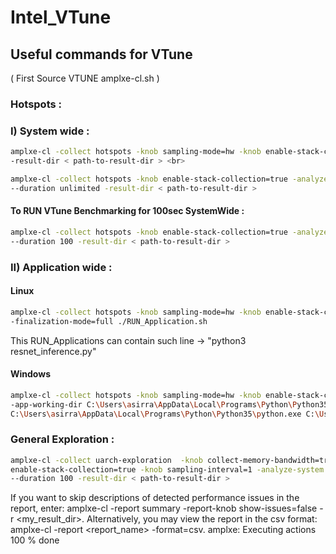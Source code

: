 # Intel_VTune

## Useful commands for VTune

( First Source VTUNE amplxe-cl.sh ) 

### Hotspots :

### I) System wide :
```bash
amplxe-cl -collect hotspots -knob sampling-mode=hw -knob enable-stack-collection=true --duration unlimited \
-result-dir < path-to-result-dir > <br>
 ```
 ```bash
amplxe-cl -collect hotspots -knob enable-stack-collection=true -analyze-system -finalization-mode=full \
--duration unlimited -result-dir < path-to-result-dir >
 ```
#### To RUN VTune Benchmarking for 100sec SystemWide :
```bash
amplxe-cl -collect hotspots -knob enable-stack-collection=true -analyze-system -finalization-mode=full \ 
--duration 100 -result-dir < path-to-result-dir >
 ```

 ### II) Application wide : 

#### Linux 
```bash
amplxe-cl -collect hotspots -knob sampling-mode=hw -knob enable-stack-collection=true -analyze-system \
-finalization-mode=full ./RUN_Application.sh
```
This RUN_Applications can contain such line -> "python3 resnet_inference.py"

 #### Windows 
```bash
amplxe-cl -collect hotspots -knob sampling-mode=hw -knob enable-stack-collection=true -analyze-system -finalization-mode=full \
-app-working-dir C:\Users\asirra\AppData\Local\Programs\Python\Python35 -- \
C:\Users\asirra\AppData\Local\Programs\Python\Python35\python.exe C:\Users\asirra\Desktop\MayBeImp\resnet_inference.py
```
 ### General Exploration : 
 ```bash
amplxe-cl -collect uarch-exploration  -knob collect-memory-bandwidth=true -knob \
enable-stack-collection=true -knob sampling-interval=1 -analyze-system -finalization-mode=full\
--duration 100 -result-dir < path-to-result-dir >
```
If you want to skip descriptions of detected performance issues in the report,
enter: amplxe-cl -report summary -report-knob show-issues=false -r
<my_result_dir>. Alternatively, you may view the report in the csv format:
amplxe-cl -report <report_name> -format=csv.
amplxe: Executing actions 100 % done
